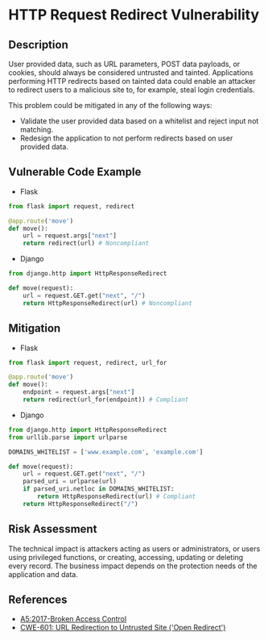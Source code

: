 # HTTP Request Redirect Vulnerability

## Description
User provided data, such as URL parameters, POST data payloads, or cookies, should always be considered untrusted and tainted. Applications performing HTTP redirects based on tainted data could enable an attacker to redirect users to a malicious site to, for example, steal login credentials.

This problem could be mitigated in any of the following ways:

* Validate the user provided data based on a whitelist and reject input not matching.
* Redesign the application to not perform redirects based on user provided data.

## Vulnerable Code Example
* Flask

```python
from flask import request, redirect

@app.route('move')
def move():
    url = request.args["next"]
    return redirect(url) # Noncompliant
```
* Django

```python
from django.http import HttpResponseRedirect

def move(request):
    url = request.GET.get("next", "/")
    return HttpResponseRedirect(url) # Noncompliant
```

## Mitigation
* Flask

```python
from flask import request, redirect, url_for

@app.route('move')
def move():
    endpoint = request.args["next"]
    return redirect(url_for(endpoint)) # Compliant
```
* Django
```python
from django.http import HttpResponseRedirect
from urllib.parse import urlparse

DOMAINS_WHITELIST = ['www.example.com', 'example.com']

def move(request):
    url = request.GET.get("next", "/")
    parsed_uri = urlparse(url)
    if parsed_uri.netloc in DOMAINS_WHITELIST:
        return HttpResponseRedirect(url) # Compliant
    return HttpResponseRedirect("/")
```

## Risk Assessment
The technical impact is attackers acting as users or administrators, or users using privileged functions, or creating, accessing, updating or deleting every record.
The business impact depends on the protection needs of the application and data.


## References
* [A5:2017-Broken Access Control]
* [CWE-601: URL Redirection to Untrusted Site ('Open Redirect')]



[A5:2017-Broken Access Control]:https://owasp.org/www-project-top-ten/2017/A5_2017-Broken_Access_Control.html
[CWE-601: URL Redirection to Untrusted Site ('Open Redirect')]:https://cwe.mitre.org/data/definitions/601.html

